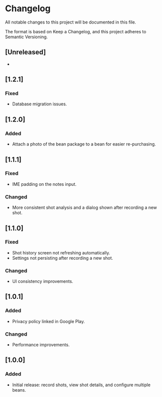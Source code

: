 # Changelog

All notable changes to this project will be documented in this file.

The format is based on Keep a Changelog, and this project adheres to Semantic Versioning.

## [Unreleased]
- 

## [1.2.1]
### Fixed
- Database migration issues.

## [1.2.0]
### Added
- Attach a photo of the bean package to a bean for easier re-purchasing.

## [1.1.1]
### Fixed
- IME padding on the notes input.
### Changed
- More consistent shot analysis and a dialog shown after recording a new shot.

## [1.1.0]
### Fixed
- Shot history screen not refreshing automatically.
- Settings not persisting after recording a new shot.
### Changed
- UI consistency improvements.

## [1.0.1]
### Added
- Privacy policy linked in Google Play.
### Changed
- Performance improvements.

## [1.0.0]
### Added
- Initial release: record shots, view shot details, and configure multiple beans.

